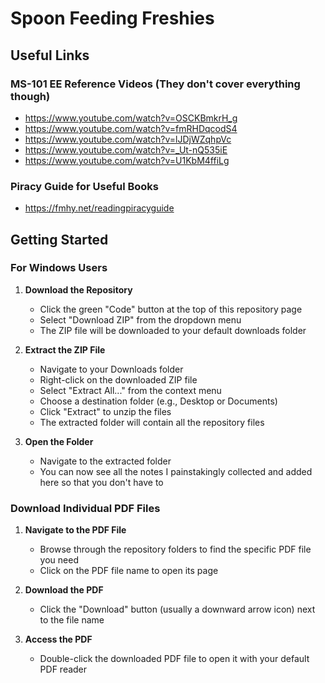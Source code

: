 # Spoon Feeding Freshies

## Useful Links

### MS-101 EE Reference Videos (They don't cover everything though)
   - https://www.youtube.com/watch?v=OSCKBmkrH_g
   - https://www.youtube.com/watch?v=fmRHDqcodS4
   - https://www.youtube.com/watch?v=lJDjWZqhpVc
   - https://www.youtube.com/watch?v=_Ut-nQ535iE
   - https://www.youtube.com/watch?v=U1KbM4ffiLg

### Piracy Guide for Useful Books
   - https://fmhy.net/readingpiracyguide

## Getting Started

### For Windows Users

1. **Download the Repository**
   - Click the green "Code" button at the top of this repository page
   - Select "Download ZIP" from the dropdown menu
   - The ZIP file will be downloaded to your default downloads folder

2. **Extract the ZIP File**
   - Navigate to your Downloads folder
   - Right-click on the downloaded ZIP file
   - Select "Extract All..." from the context menu
   - Choose a destination folder (e.g., Desktop or Documents)
   - Click "Extract" to unzip the files
   - The extracted folder will contain all the repository files

3. **Open the Folder**
   - Navigate to the extracted folder
   - You can now see all the notes I painstakingly collected and added here so that you don't have to

### Download Individual PDF Files

1. **Navigate to the PDF File**
   - Browse through the repository folders to find the specific PDF file you need
   - Click on the PDF file name to open its page

2. **Download the PDF**
   - Click the "Download" button (usually a downward arrow icon) next to the file name

3. **Access the PDF**
   - Double-click the downloaded PDF file to open it with your default PDF reader
